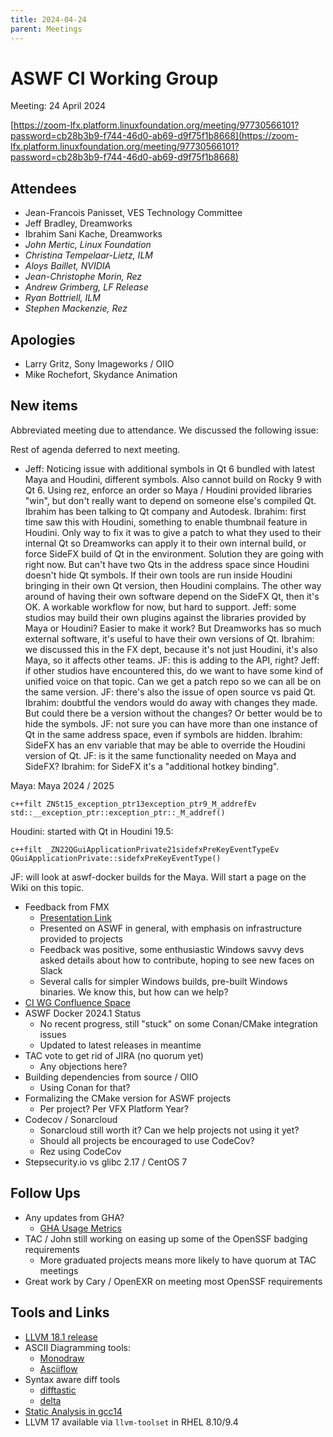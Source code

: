 ```yaml
---
title: 2024-04-24
parent: Meetings
---
```


# ASWF CI Working Group

Meeting:   24 April 2024

[https://zoom-lfx.platform.linuxfoundation.org/meeting/97730566101?password=cb28b3b9-f744-46d0-ab69-d9f75f1b8668](https://zoom-lfx.platform.linuxfoundation.org/meeting/97730566101?password=cb28b3b9-f744-46d0-ab69-d9f75f1b8668)

## Attendees

* Jean-Francois Panisset, VES Technology Committee
* Jeff Bradley, Dreamworks
* Ibrahim Sani Kache, Dreamworks
* *John Mertic, Linux Foundation*
* *Christina Tempelaar-Lietz, ILM*
* *Aloys Baillet, NVIDIA*
* *Jean-Christophe Morin, Rez*
* *Andrew Grimberg, LF Release*
* *Ryan Bottriell, ILM*
* *Stephen Mackenzie, Rez*

## Apologies

* Larry Gritz, Sony Imageworks / OIIO
* Mike Rochefort, Skydance Animation

## New items

Abbreviated meeting due to attendance. We discussed the following issue:

Rest of agenda deferred to next meeting.

* Jeff: Noticing issue with additional symbols in Qt 6 bundled with latest Maya and Houdini, different symbols. Also cannot build on Rocky 9 with Qt 6. Using rez, enforce an order so Maya / Houdini provided libraries "win", but don't really want to depend on someone else's compiled Qt. Ibrahim has been talking to Qt company and Autodesk. Ibrahim: first time saw this with Houdini, something to enable thumbnail feature in Houdini. Only way to fix it was to give a patch to what they used to their internal Qt so Dreamworks can apply it to their own internal build, or force SideFX build of Qt in the environment. Solution they are going with right now. But can't have two Qts in the address space since Houdini doesn't hide Qt symbols. If their own tools are run inside Houdini bringing in their own Qt version, then Houdini complains. The other way around of having their own software depend on the SideFX Qt, then it's OK. A workable workflow for now, but hard to support. Jeff: some studios may build their own plugins against the libraries provided by Maya or Houdini? Easier to make it work? But Dreamworks has so much external software, it's useful to have their own versions of Qt. Ibrahim: we discussed this in the FX dept, because it's not just Houdini, it's also Maya, so it affects other teams. JF: this is adding to the API, right? Jeff: if other studios have encountered this, do we want to have some kind of unified voice on that topic. Can we get a patch repo so we can all be on the same version. JF: there's also the issue of open source vs paid Qt. Ibrahim: doubtful the vendors would do away with changes they made. But could there be a version without the changes? Or better would be to hide the symbols. JF: not sure you can have more than one instance of Qt in the same address space, even if symbols are hidden. Ibrahim: SideFX has an env variable that may be able to override the Houdini version of Qt. JF: is it the same functionality needed on Maya and SideFX? Ibrahim: for SideFX it's a "additional hotkey binding".

Maya: Maya 2024 / 2025

```
c++filt ZNSt15_exception_ptr13exception_ptr9_M_addrefEv
std::__exception_ptr::exception_ptr::_M_addref()
```

Houdini: started with Qt in Houdini 19.5:

```
c++filt _ZN22QGuiApplicationPrivate21sidefxPreKeyEventTypeEv
QGuiApplicationPrivate::sidefxPreKeyEventType()
```

JF: will look at aswf-docker builds for the Maya. Will start a page on the Wiki on this topic.

* Feedback from FMX
  * [Presentation Link](https://docs.google.com/presentation/d/1gmj3xAv4AeWBQ_pXb1Yox4RSYtSwCwnasVBPNtxI1KU/edit?usp=sharing)
  * Presented on ASWF in general, with emphasis on infrastructure provided to projects
  * Feedback was positive, some enthusiastic Windows savvy devs asked details about how to contribute, hoping to see new faces on Slack
  * Several calls for simpler Windows builds, pre-built Windows binaries. We know this, but how can we help?
* [CI WG Confluence Space](https://wiki.aswf.io/display/CIWG)
* ASWF Docker 2024.1 Status
  * No recent progress, still "stuck" on some Conan/CMake integration issues
  * Updated to latest releases in meantime
* TAC vote to get rid of JIRA (no quorum yet)
  * Any objections here?
* Building dependencies from source / OIIO
  * Using Conan for that?
* Formalizing the CMake version for ASWF projects
  * Per project? Per VFX Platform Year?
* Codecov / Sonarcloud
  * Sonarcloud still worth it? Can we help projects not using it yet?
  * Should all projects be encouraged to use CodeCov?
  * Rez using CodeCov
* Stepsecurity.io vs glibc 2.17 / CentOS 7

## Follow Ups

* Any updates from GHA?
  * [GHA Usage Metrics](https://github.blog/changelog/2024-03-28-actions-usage-metrics-public-beta/)
* TAC / John still working on easing up some of the OpenSSF badging requirements
  * More graduated projects means more likely to have quorum at TAC meetings
* Great work by Cary / OpenEXR on meeting most OpenSSF requirements

## Tools and Links

* [LLVM 18.1 release](https://discourse.llvm.org/t/llvm-18-1-0-released/77448)
* ASCII Diagramming tools:
  * [Monodraw](https://monodraw.helftone.com/)
  * [Asciiflow](https://asciiflow.com/#/)
* Syntax aware diff tools
  * [difftastic](https://difftastic.wilfred.me.uk/)
  * [delta](https://github.com/dandavison/delta)
* [Static Analysis in gcc14](https://developers.redhat.com/articles/2024/04/03/improvements-static-analysis-gcc-14-compiler#try_it_out_)
* LLVM 17 available via `llvm-toolset` in RHEL 8.10/9.4
